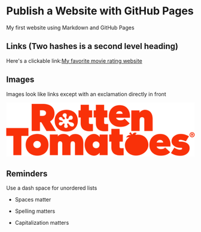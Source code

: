 # Publish a Website with GitHub Pages

My first website using Markdown and GitHub Pages

## Links (Two hashes is a second level heading)

Here's a clickable link:[My favorite movie rating website](https://www.rottentomatoes.com/)

## Images

Images look like links except with an exclamation directly in front

![Rotten Tomatoes Image](https://github.com/katehuntsman/cintel-01-pages/blob/main/rottentomatoes_logo_40.336d6fe66ff.png?raw=true)

## Reminders

Use a dash space for unordered lists

- Spaces matter

- Spelling matters

- Capitalization matters

